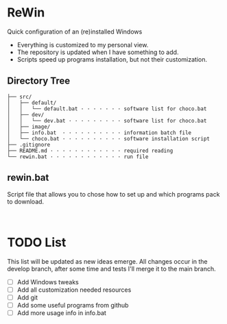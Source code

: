 # **ReWin**
Quick configuration of an (re)installed Windows
- Everything is customized to my personal view.
- The repository is updated when I have something to add.
- Scripts speed up programs installation, but not their customization.

## Directory Tree
```
├── src/
│   ├── default/
│   │   └── default.bat · · · · · · · software list for choco.bat
│   ├── dev/
│   │   └── dev.bat · · · · · · · · · software list for choco.bat
│   ├── image/
│   ├── info.bat  · · · · · · · · · · information batch file 
│   └── choco.bat · · · · · · · · · · software installation script
├── .gitignore
├── README.md · · · · · · · · · · · · required reading
└── rewin.bat · · · · · · · · · · · · run file
```
## rewin.bat
Script file that allows you to chose how to set up and which programs pack to download.

⠀
# TODO List
This list will be updated as new ideas emerge. All changes occur in the develop branch, after some time and tests I'll merge it to the main branch.
- [ ] Add Windows tweaks
- [ ] Add all customization needed resources
- [ ] Add git
- [ ] Add some useful programs from github
- [ ] Add more usage info in info.bat